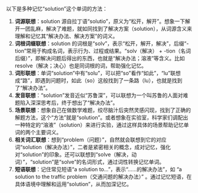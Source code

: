 以下是多种记忆“solution”这个单词的方法：
1. **词源联想**：solution 源自拉丁语“solutio”，原义为“松开，解开”。想象一下解开一团乱麻，解决了难题，就如同找到了解决方案（solution），从词源含义来理解和记忆其“解决办法、解决方案”的词义。
2. **词根词缀联想**：solution 的词根是“solv”，表示“松开，解开，解决”，后缀“-tion”常用于构成名词，表示行为、过程或结果。“solv（解决） + -tion（名词后缀）”，即解决问题后得出的东西，也就是“解决办法；溶液”等含义。比如 resolve（解决；决心）也是同词根的词，帮助强化记忆。
3. **词形联想**：单词“solution”中有“solu”，可以把“so”看作“如此”，“lu”联想成“路”，即遇到问题时，如此（so）这般找到了一条路（lu），也就是找到了“解决办法”。
4. **发音联想**：“solution”发音近似“苏鲁深”，可以联想为一个叫苏鲁的人面对难题陷入深深思考后，终于想出了“解决办法”。
5. **场景联想**：想象自己在做数学难题，绞尽脑汁后突然灵感闪现，找到了正确的解题方法，这个“方法”就是“solution”。或者想象在实验室，科学家们调配出一种特定的“溶液”（solution）来进行实验，通过这样具体的场景帮助记忆单词的两个主要词义。
6. **相关词汇联想**：想到“problem（问题）”，自然就会联想到它的对应词“solution（解决办法）”，二者是紧密相关的概念，成对记忆，强化对“solution”的印象。还可以联想到“solve（解决，动词）”，“solution”是“solve”的名词形式，通过词性转换记忆单词。
7. **短语联想**：记住常见短语“a solution to...”，表示“……的解决办法”，如 “a solution to the traffic problem（交通问题的解决办法）” 。通过记忆短语，在具体语境中理解和运用“solution”，从而加深记忆。 